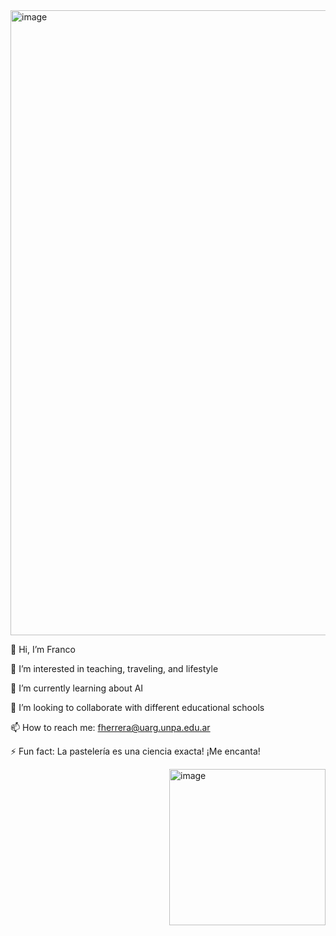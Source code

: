 <img width="1000" alt="image" src="https://github.com/fherreraprog/fherreraprog/assets/136825860/b3ae3a96-bd62-4ee6-bb0b-9a161e880978">





👋 Hi, I’m Franco

👀 I’m interested in teaching, traveling, and lifestyle

🌱 I’m currently learning about AI

💞️ I’m looking to collaborate with different educational schools

📫 How to reach me: fherrera@uarg.unpa.edu.ar

⚡ Fun fact: La pastelería es una ciencia exacta! ¡Me encanta! 

<img src="https://github.com/fherreraprog/fherreraprog/assets/136825860/43110652-078b-4742-92b2-bd71b3f97e6e" alt="image" width="250" align="right" />


<!---
fherreraprog/fherreraprog is a ✨ special ✨ repository because its `README.md` (this file) appears on your GitHub profile.
You can click the Preview link to take a look at your changes.
--->
